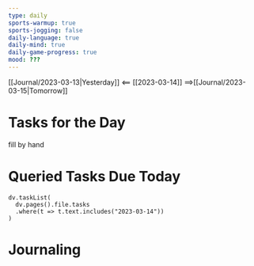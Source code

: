```yaml
---
type: daily
sports-warmup: true
sports-jogging: false
daily-language: true
daily-mind: true
daily-game-progress: true
mood: ???
---
```


[[Journal/2023-03-13|Yesterday]] <== [[2023-03-14]] ==>[[Journal/2023-03-15|Tomorrow]]


# Tasks for the Day

fill by hand


# Queried Tasks Due Today

```dataviewjs
dv.taskList(
  dv.pages().file.tasks
  .where(t => t.text.includes("2023-03-14"))
)
```



# Journaling
